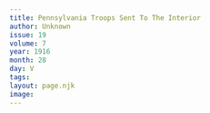 ```yaml
---
title: Pennsylvania Troops Sent To The Interior
author: Unknown
issue: 19
volume: 7
year: 1916
month: 28
day: V
tags:
layout: page.njk
image:
---
```

